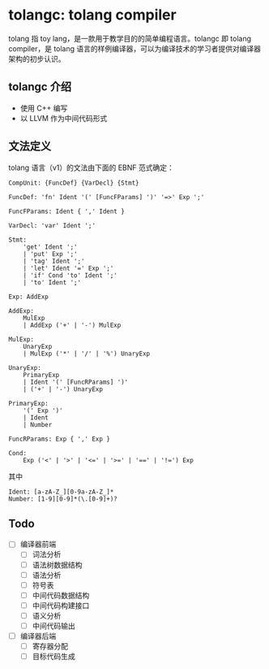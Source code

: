 # tolangc: tolang compiler

tolang 指 toy lang，是一款用于教学目的的简单编程语言。tolangc 即 tolang compiler，是 tolang 语言的样例编译器，可以为编译技术的学习者提供对编译器架构的初步认识。

## tolangc 介绍

- 使用 C++ 编写
- 以 LLVM 作为中间代码形式

## 文法定义
tolang 语言（v1）的文法由下面的 EBNF 范式确定：

```text
CompUnit: {FuncDef} {VarDecl} {Stmt}

FuncDef: 'fn' Ident '(' [FuncFParams] ')' '=>' Exp ';'

FuncFParams: Ident { ',' Ident }

VarDecl: 'var' Ident ';'

Stmt:
    'get' Ident ';'
    | 'put' Exp ';'
    | 'tag' Ident ';'
    | 'let' Ident '=' Exp ';'
    | 'if' Cond 'to' Ident ';'
    | 'to' Ident ';'

Exp: AddExp

AddExp:
    MulExp
    | AddExp ('+' | '-') MulExp

MulExp:
    UnaryExp
    | MulExp ('*' | '/' | '%') UnaryExp

UnaryExp:
    PrimaryExp
    | Ident '(' [FuncRParams] ')'
    | ('+' | '-') UnaryExp

PrimaryExp:
    '(' Exp ')'
    | Ident
    | Number

FuncRParams: Exp { ',' Exp }

Cond:
    Exp ('<' | '>' | '<=' | '>=' | '==' | '!=') Exp
```

其中

```text
Ident: [a-zA-Z_][0-9a-zA-Z_]*
Number: [1-9][0-9]*(\.[0-9]+)?
```

## Todo
- [ ] 编译器前端
  - [ ] 词法分析
  - [ ] 语法树数据结构
  - [ ] 语法分析
  - [ ] 符号表
  - [ ] 中间代码数据结构
  - [ ] 中间代码构建接口
  - [ ] 语义分析
  - [ ] 中间代码输出

- [ ] 编译器后端
    - [ ] 寄存器分配
    - [ ] 目标代码生成
